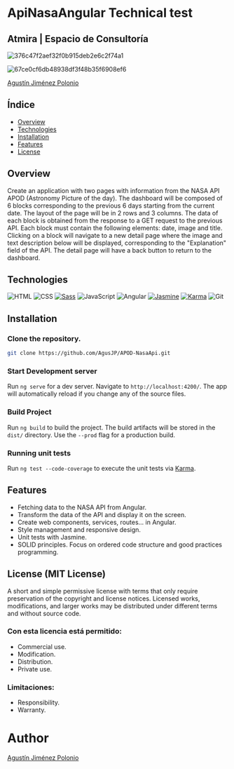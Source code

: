 # ApiNasaAngular Technical test 

## Atmira | Espacio de Consultoría

![376c47f2aef32f0b915deb2e6c2f74a1](https://github.com/AgusJP/APOD-NasaApi/assets/61051595/5d2747a9-91e7-4637-9ad7-517d9ea64bbd)

![67ce0cf6db48938df3f48b35f6908ef6](https://github.com/AgusJP/APOD-NasaApi/assets/61051595/135e1b3a-0cc8-4bd9-8ad1-bd388d55362b)

[Agustín Jiménez Polonio](https://github.com/AgusJP)

## Índice

- [Overview](#id1)
- [Technologies](#id2)
- [Installation](#id3)
- [Features](#id4)
- [License](#id5)

## Overview<a name="id1" ></a>
Create an application with two pages with information from the NASA API APOD (Astronomy Picture of the day).
The dashboard will be composed of 6 blocks corresponding to the previous 6 days starting from the current date.
The layout of the page will be in 2 rows and 3 columns.
The data of each block is obtained from the response to a GET request to the previous API.
Each block must contain the following elements: date, image and title. 
Clicking on a block will navigate to a new detail page where the image and text description below will be displayed, corresponding to the "Explanation" field of the API.
The detail page will have a back button to return to the dashboard.

## Technologies<a name="id3" ></a>

![HTML](https://img.shields.io/badge/-HTML-E34F26?style=for-the-badge&logo=html5&logoColor=white)
![CSS](https://img.shields.io/badge/-CSS-1572B6?style=for-the-badge&logo=css3&logoColor=white)
[![Sass](https://img.shields.io/badge/-Sass-CC6699?style=for-the-badge&logo=sass&logoColor=white)](https://sass-lang.com/)
![JavaScript](https://img.shields.io/badge/-JavaScript-F7DF1E?style=for-the-badge&logo=javascript&logoColor=white)
![Angular](https://img.shields.io/badge/-Angular-DD0031?style=for-the-badge&logo=angular&logoColor=white)
[![Jasmine](https://img.shields.io/badge/-Jasmine-8A4182?style=for-the-badge&logo=jasmine&logoColor=white)](https://jasmine.github.io/)
[![Karma](https://img.shields.io/badge/-Karma-31A8FF?style=for-the-badge&logo=karma&logoColor=white)](https://karma-runner.github.io/latest/index.html)
![Git](https://img.shields.io/badge/-Git-F05032?style=for-the-badge&logo=git&logoColor=white)

## Installation<a name="id2" ></a>

### Clone the repository.

```sh
git clone https://github.com/AgusJP/APOD-NasaApi.git
```
### Start Development server

Run `ng serve` for a dev server. Navigate to `http://localhost:4200/`. The app will automatically reload if you change any of the source files.

### Build Project

Run `ng build` to build the project. The build artifacts will be stored in the `dist/` directory. Use the `--prod` flag for a production build.

### Running unit tests

Run `ng test --code-coverage` to execute the unit tests via [Karma](https://karma-runner.github.io).

## Features<a name="id4" ></a>

- Fetching data to the NASA API from Angular.
- Transform the data of the API and display it on the screen.
- Create web components, services, routes... in Angular.
- Style management and responsive design.
- Unit tests with Jasmine.
- SOLID principles. Focus on ordered code structure and good practices programming.


## License (MIT License)<a name="id5" ></a>

A short and simple permissive license with terms that only require preservation of the copyright and license notices. Licensed works, modifications, and larger works may be distributed under different terms and without source code.

### Con esta licencia está permitido:

- Commercial use.
- Modification.
- Distribution.
- Private use.

### Limitaciones:

- Responsibility.
- Warranty.

# Author

[Agustín Jiménez Polonio](https://github.com/AgusJP)





